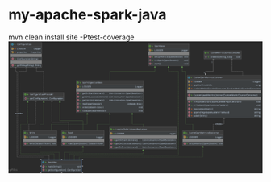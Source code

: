 # my-apache-spark-java
mvn clean install site -Ptest-coverage
![Alt text](class-diagram.png?raw=true "Class diagram wih dependencies")

